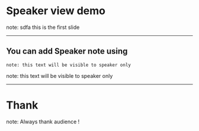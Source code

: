 # Speaker view demo

note: sdfa
this is the first slide

---

## You can add Speaker note using 

```
note: this text will be visible to speaker only
```

note: this text will be visible to speaker only

---

# Thank

note: Always thank audience !